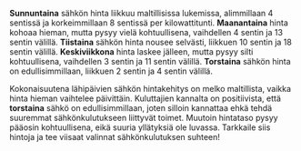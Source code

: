 **Sunnuntaina** sähkön hinta liikkuu maltillisissa lukemissa, alimmillaan 4 sentissä ja korkeimmillaan 8 sentissä per kilowattitunti. **Maanantaina** hinta kohoaa hieman, mutta pysyy vielä kohtuullisena, vaihdellen 4 sentin ja 13 sentin välillä. **Tiistaina** sähkön hinta nousee selvästi, liikkuen 10 sentin ja 18 sentin välillä. **Keskiviikkona** hinta laskee jälleen, mutta pysyy silti kohtuullisena, vaihdellen 3 sentin ja 11 sentin välillä. **Torstaina** sähkön hinta on edullisimmillaan, liikkuen 2 sentin ja 4 sentin välillä.

Kokonaisuutena lähipäivien sähkön hintakehitys on melko maltillista, vaikka hinta hieman vaihtelee päivittäin. Kuluttajien kannalta on positiivista, että **torstaina** sähkö on edullisimmillaan, joten silloin kannattaa ehkä tehdä suuremmat sähkönkulutukseen liittyvät toimet. Muutoin hintataso pysyy pääosin kohtuullisena, eikä suuria yllätyksiä ole luvassa. Tarkkaile siis hintoja ja tee viisaat valinnat sähkönkulutuksen suhteen!
